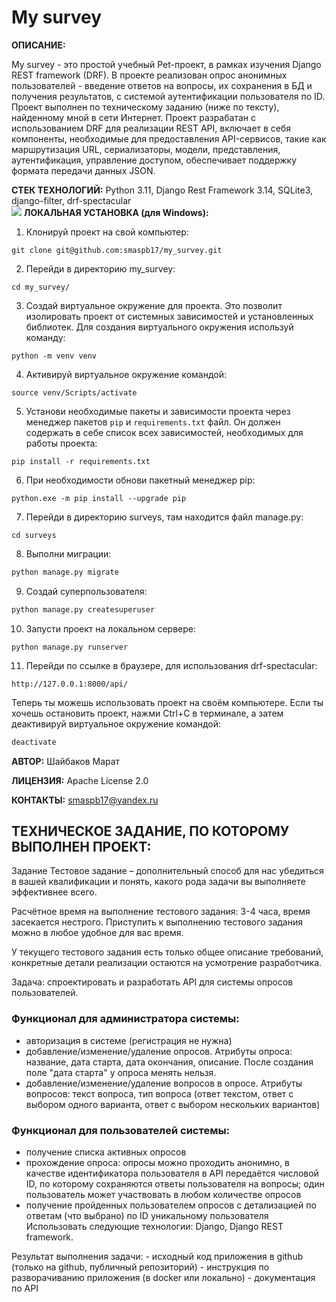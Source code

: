 # My survey
**ОПИСАНИЕ:**

My survey - это простой учебный Pet-проект, в рамках изучения Django REST framework (DRF). В проекте реализован опрос анонимных пользователей - введение ответов на вопросы, их сохранения в БД и получения результатов, с системой аутентификации пользователя по ID. Проект выполнен по техническому заданию (ниже по тексту), найденному мной в сети Интернет. Проект разрабатан с использованием DRF для реализации REST API, включает в себя компоненты, необходимые для предоставления API-сервисов, такие как маршрутизация URL, сериализаторы, модели, представления, аутентификация, управление доступом, обеспечивает поддержку формата передачи данных JSON.

**СТЕК ТЕХНОЛОГИЙ:**
Python 3.11, Django Rest Framework 3.14, SQLite3, django-filter, drf-spectacular   
![](https://github-profile-summary-cards.vercel.app/api/cards/repos-per-language?username=smaspb17&theme=discord_old_blurple)
**ЛОКАЛЬНАЯ УСТАНОВКА (для Windows):**

1. Клонируй проект на свой компьютер:
```
git clone git@github.com:smaspb17/my_survey.git
```
2. Перейди в директорию my_survey:
```
cd my_survey/
```
3. Создай виртуальное окружение для проекта. Это позволит изолировать проект от системных зависимостей и установленных библиотек. Для создания виртуального окружения используй команду:
```
python -m venv venv
```
4. Активируй виртуальное окружение командой:
```
source venv/Scripts/activate
```
5. Установи необходимые пакеты и зависимости проекта через менеджер пакетов `pip` и `requirements.txt` файл. Он должен содержать в себе список всех зависимостей, необходимых для работы проекта:
```
pip install -r requirements.txt
```
6. При необходимости обнови пакетный менеджер pip:
``` 
python.exe -m pip install --upgrade pip
```
7. Перейди в директорию surveys, там находится файл manage.py:
```
cd surveys
```
8. Выполни миграции:
```cmd
python manage.py migrate
```
9. Создай суперпользователя:
```cmd
python manage.py createsuperuser
```
10. Запусти проект на локальном сервере:
```
python manage.py runserver
```
11. Перейди по ссылке в браузере, для использования drf-spectacular:
```
http://127.0.0.1:8000/api/
``` 
Теперь ты можешь использовать проект на своём компьютере. Если ты хочешь остановить проект, нажми Ctrl+C в терминале, а затем деактивируй виртуальное окружение командой:
```cmd
deactivate
```

**АВТОР:** Шайбаков Марат


**ЛИЦЕНЗИЯ:** Apache License 2.0


**КОНТАКТЫ:** smaspb17@yandex.ru


## ТЕХНИЧЕСКОЕ ЗАДАНИЕ, ПО КОТОРОМУ ВЫПОЛНЕН ПРОЕКТ:

Задание
Тестовое задание – дополнительный способ для нас убедиться в вашей квалификации и понять, какого рода задачи вы выполняете эффективнее всего.

Расчётное время на выполнение тестового задания: 3-4 часа, время засекается нестрого. Приступить к выполнению тестового задания можно в любое удобное для вас время.

У текущего тестового задания есть только общее описание требований, конкретные детали реализации остаются на усмотрение разработчика.

Задача: спроектировать и разработать API для системы опросов пользователей.

### Функционал для администратора системы:

* авторизация в системе (регистрация не нужна)
* добавление/изменение/удаление опросов. Атрибуты опроса: название, дата старта, дата окончания, описание. После создания поле "дата старта" у опроса менять нельзя.
* добавление/изменение/удаление вопросов в опросе. Атрибуты вопросов: текст вопроса, тип вопроса (ответ текстом, ответ с выбором одного варианта, ответ с выбором нескольких вариантов)
### Функционал для пользователей системы:

* получение списка активных опросов
* прохождение опроса: опросы можно проходить анонимно, в качестве идентификатора пользователя в API передаётся числовой ID, по которому сохраняются ответы пользователя на вопросы; один пользователь может участвовать в любом количестве опросов
* получение пройденных пользователем опросов с детализацией по ответам (что выбрано) по ID уникальному пользователя
Использовать следующие технологии: Django, Django REST framework.

Результат выполнения задачи: - исходный код приложения в github (только на github, публичный репозиторий) - инструкция по разворачиванию приложения (в docker или локально) - документация по API
